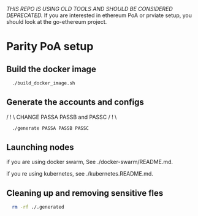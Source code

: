 *THIS REPO IS USING OLD TOOLS AND SHOULD BE CONSIDERED DEPRECATED.*
If you are interested in ethereum PoA or prviate setup, you should look at the go-ethereum project.

# Parity PoA setup

## Build the docker image

```bash
  ./build_docker_image.sh
```

## Generate the accounts and configs

/ ! \ CHANGE PASSA PASSB and PASSC / ! \

```bash
  ./generate PASSA PASSB PASSC
```

## Launching nodes

if you are using docker swarm, See ./docker-swarm/README.md.

if you re using kubernetes, see ./kubernetes.README.md.

## Cleaning up and removing sensitive fles

```bash
  rm -rf ./.generated
```
